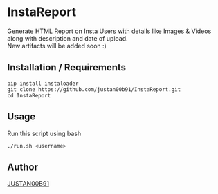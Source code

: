 # InstaReport
Generate HTML Report on Insta Users with details like Images & Videos along with description and date of upload.  
New artifacts will be added soon :)

## Installation / Requirements

```
pip install instaloader
git clone https://github.com/justan00b91/InstaReport.git
cd InstaReport
```

## Usage
Run this script using bash

```
./run.sh <username>
```

## Author
[JUSTAN00B91](https://github.com/justan00b91)

